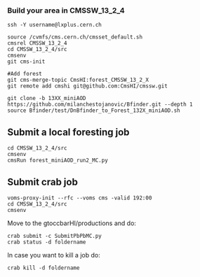 ### Build your area in CMSSW_13_2_4
```
ssh -Y username@lxplus.cern.ch

source /cvmfs/cms.cern.ch/cmsset_default.sh
cmsrel CMSSW_13_2_4
cd CMSSW_13_2_4/src
cmsenv
git cms-init

#Add forest
git cms-merge-topic CmsHI:forest_CMSSW_13_2_X
git remote add cmshi git@github.com:CmsHI/cmssw.git

git clone -b 13XX_miniAOD https://github.com/milanchestojanovic/Bfinder.git --depth 1
source Bfinder/test/DnBfinder_to_Forest_132X_miniAOD.sh
```

## Submit a local foresting job
```
cd CMSSW_13_2_4/src
cmsenv
cmsRun forest_miniAOD_run2_MC.py
```

## Submit crab job
```
voms-proxy-init --rfc --voms cms -valid 192:00
cd CMSSW_13_2_4/src
cmsenv
```
Move to the gtoccbarHI/productions and do:
```
crab submit -c SubmitPbPbMC.py
crab status -d foldername
```

In case you want to kill a job do:
```
crab kill -d foldername
```
